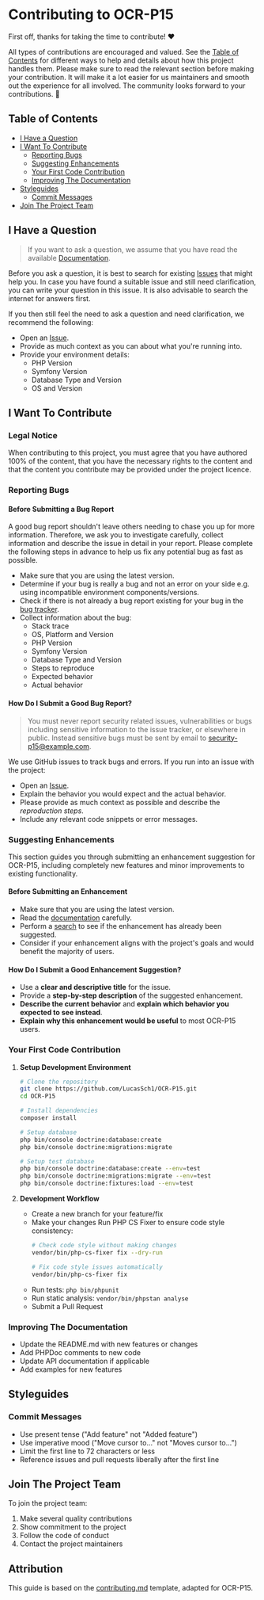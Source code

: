 # Contributing to OCR-P15

First off, thanks for taking the time to contribute! ❤️

All types of contributions are encouraged and valued. See the [Table of Contents](#table-of-contents) for different ways to help and details about how this project handles them. Please make sure to read the relevant section before making your contribution. It will make it a lot easier for us maintainers and smooth out the experience for all involved. The community looks forward to your contributions. 🎉

## Table of Contents

- [I Have a Question](#i-have-a-question)
- [I Want To Contribute](#i-want-to-contribute)
    - [Reporting Bugs](#reporting-bugs)
    - [Suggesting Enhancements](#suggesting-enhancements)
    - [Your First Code Contribution](#your-first-code-contribution)
    - [Improving The Documentation](#improving-the-documentation)
- [Styleguides](#styleguides)
    - [Commit Messages](#commit-messages)
- [Join The Project Team](#join-the-project-team)

## I Have a Question

> If you want to ask a question, we assume that you have read the available [Documentation](README.md).

Before you ask a question, it is best to search for existing [Issues](https://github.com/LucasSch1/OCR-P15.git/issues) that might help you. In case you have found a suitable issue and still need clarification, you can write your question in this issue. It is also advisable to search the internet for answers first.

If you then still feel the need to ask a question and need clarification, we recommend the following:

- Open an [Issue](https://github.com/LucasSch1/OCR-P15.git/issues/new).
- Provide as much context as you can about what you're running into.
- Provide your environment details:
    - PHP Version
    - Symfony Version
    - Database Type and Version
    - OS and Version

## I Want To Contribute

### Legal Notice
When contributing to this project, you must agree that you have authored 100% of the content, that you have the necessary rights to the content and that the content you contribute may be provided under the project licence.

### Reporting Bugs

#### Before Submitting a Bug Report

A good bug report shouldn't leave others needing to chase you up for more information. Therefore, we ask you to investigate carefully, collect information and describe the issue in detail in your report. Please complete the following steps in advance to help us fix any potential bug as fast as possible.

- Make sure that you are using the latest version.
- Determine if your bug is really a bug and not an error on your side e.g. using incompatible environment components/versions.
- Check if there is not already a bug report existing for your bug in the [bug tracker](https://github.com/LucasSch1/OCR-P15.git/issues?q=label%3Abug).
- Collect information about the bug:
    - Stack trace
    - OS, Platform and Version
    - PHP Version
    - Symfony Version
    - Database Type and Version
    - Steps to reproduce
    - Expected behavior
    - Actual behavior

#### How Do I Submit a Good Bug Report?

> You must never report security related issues, vulnerabilities or bugs including sensitive information to the issue tracker, or elsewhere in public. Instead sensitive bugs must be sent by email to <security-p15@example.com>.

We use GitHub issues to track bugs and errors. If you run into an issue with the project:

- Open an [Issue](https://github.com/LucasSch1/OCR-P15.git/issues/new).
- Explain the behavior you would expect and the actual behavior.
- Please provide as much context as possible and describe the *reproduction steps*.
- Include any relevant code snippets or error messages.

### Suggesting Enhancements

This section guides you through submitting an enhancement suggestion for OCR-P15, including completely new features and minor improvements to existing functionality.

#### Before Submitting an Enhancement

- Make sure that you are using the latest version.
- Read the [documentation](README.md) carefully.
- Perform a [search](https://github.com/LucasSch1/OCR-P15.git/issues) to see if the enhancement has already been suggested.
- Consider if your enhancement aligns with the project's goals and would benefit the majority of users.

#### How Do I Submit a Good Enhancement Suggestion?

- Use a **clear and descriptive title** for the issue.
- Provide a **step-by-step description** of the suggested enhancement.
- **Describe the current behavior** and **explain which behavior you expected to see instead**.
- **Explain why this enhancement would be useful** to most OCR-P15 users.

### Your First Code Contribution

1. **Setup Development Environment**
   ```bash
   # Clone the repository
   git clone https://github.com/LucasSch1/OCR-P15.git
   cd OCR-P15

   # Install dependencies
   composer install

   # Setup database
   php bin/console doctrine:database:create
   php bin/console doctrine:migrations:migrate

   # Setup test database
   php bin/console doctrine:database:create --env=test
   php bin/console doctrine:migrations:migrate --env=test
   php bin/console doctrine:fixtures:load --env=test
   ```

2. **Development Workflow**
    - Create a new branch for your feature/fix
    - Make your changes
      Run PHP CS Fixer to ensure code style consistency:
      ```bash
      # Check code style without making changes
      vendor/bin/php-cs-fixer fix --dry-run
      
      # Fix code style issues automatically
      vendor/bin/php-cs-fixer fix
      ````
    - Run tests: `php bin/phpunit`
    - Run static analysis: `vendor/bin/phpstan analyse`
    - Submit a Pull Request

### Improving The Documentation

- Update the README.md with new features or changes
- Add PHPDoc comments to new code
- Update API documentation if applicable
- Add examples for new features

## Styleguides

### Commit Messages
- Use present tense ("Add feature" not "Added feature")
- Use imperative mood ("Move cursor to..." not "Moves cursor to...")
- Limit the first line to 72 characters or less
- Reference issues and pull requests liberally after the first line

## Join The Project Team

To join the project team:
1. Make several quality contributions
2. Show commitment to the project
3. Follow the code of conduct
4. Contact the project maintainers

## Attribution
This guide is based on the [contributing.md](https://contributing.md/generator) template, adapted for OCR-P15.

